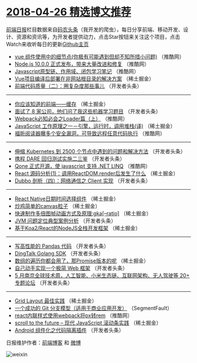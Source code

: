 # [2018-04-26 精选博文推荐](http://hao.caibaojian.com/date/2018/04/26)

[前端日报](http://caibaojian.com/c/news)栏目数据来自[码农头条](http://hao.caibaojian.com/)（我开发的爬虫），每日分享前端、移动开发、设计、资源和资讯等，为开发者提供动力，点击Star按钮来关注这个项目，点击Watch来收听每日的更新[Github主页](https://github.com/kujian/frontendDaily)
* [vue 组件使用中的细节点(你极有可能遇到但却不知所措小问题)](http://hao.caibaojian.com/72212.html) （推酷网）
* [Node.js 10.0.0 正式发布，带来大量改进和修复](http://hao.caibaojian.com/72214.html) （推酷网）
* [Javascript原型链、作用域、闭包学习笔记](http://hao.caibaojian.com/72209.html) （推酷网）
* [Vue项目编译后部署在非网站根目录的解决方案](http://hao.caibaojian.com/72253.html) （稀土掘金）
* [前端代码质量（二）：圈复杂度那些事儿](http://hao.caibaojian.com/72180.html) （开发者头条）

***
* [你应该知道的前端——缓存](http://hao.caibaojian.com/72245.html) （稀土掘金）
* [面试了 8 家公司，他们问了我这些机器学习题目](http://hao.caibaojian.com/72159.html) （开发者头条）
* [Webpack必知必会之Loader篇（上）](http://hao.caibaojian.com/72208.html) （推酷网）
* [JavaScript 工作原理之一－引擎，运行时，调用堆栈(译)](http://hao.caibaojian.com/72244.html) （稀土掘金）
* [福昕阅读器曝多个安全漏洞，可导致远程任意代码执行](http://hao.caibaojian.com/72211.html) （推酷网）

***
* [伸缩 Kubernetes 到 2500 个节点中遇到的问题和解决方法](http://hao.caibaojian.com/72167.html) （开发者头条）
* [携程 DARE 回归测试实施二三鉴](http://hao.caibaojian.com/72179.html) （开发者头条）
* [Qone 正式开源，使 javascript 支持 .NET LINQ](http://hao.caibaojian.com/72215.html) （推酷网）
* [React 源码分析(1)：调用ReactDOM.render后发生了什么](http://hao.caibaojian.com/72240.html) （稀土掘金）
* [Dubbo 剖析（四）：网络通信之 Client 实现](http://hao.caibaojian.com/72170.html) （开发者头条）

***
* [React Native日期时间选择组件](http://hao.caibaojian.com/72241.html) （稀土掘金）
* [炒鸡简单的canvas粒子](http://hao.caibaojian.com/72247.html) （稀土掘金）
* [快速制作多倍图帧动画方式及原理:gka[–ratio]](http://hao.caibaojian.com/72254.html) （稀土掘金）
* [JVM 问题定位典型案例分析](http://hao.caibaojian.com/72160.html) （开发者头条）
* [基于Koa2/React的NodeJS全栈开发框架](http://hao.caibaojian.com/72248.html) （稀土掘金）

***
* [写高性能的 Pandas 代码](http://hao.caibaojian.com/72161.html) （开发者头条）
* [DingTalk Golang SDK](http://hao.caibaojian.com/72173.html) （开发者头条）
* [数组的遍历你都会用了，那Promise版本的呢](http://hao.caibaojian.com/72243.html) （稀土掘金）
* [自己动手实现一个极简 Web 框架](http://hao.caibaojian.com/72164.html) （开发者头条）
* [5 月南京全球技术周，人工智能、小米生态链、互联网架构、无人驾驶等 20+ 专题论坛](http://hao.caibaojian.com/72166.html) （开发者头条）

***
* [Grid Layout 最佳实践](http://hao.caibaojian.com/72238.html) （稀土掘金）
* [一个成功的 Git 分支模型（适用于商业应用开发）](http://hao.caibaojian.com/72153.html) （SegmentFault）
* [react内联样式使用webpack将px转rem](http://hao.caibaojian.com/72213.html) （推酷网）
* [scroll to the future &#8211; 现代 JavaScript 滚动条实践](http://hao.caibaojian.com/72239.html) （稀土掘金）
* [Android 组件化之代码隔离插件](http://hao.caibaojian.com/72178.html) （开发者头条）

日报维护作者：[前端博客](http://caibaojian.com/) 和 [微博](http://caibaojian.com/go/weibo)

![weixin](https://user-images.githubusercontent.com/3055447/38468989-651132ac-3b80-11e8-8e6b-15122322a9d7.png)